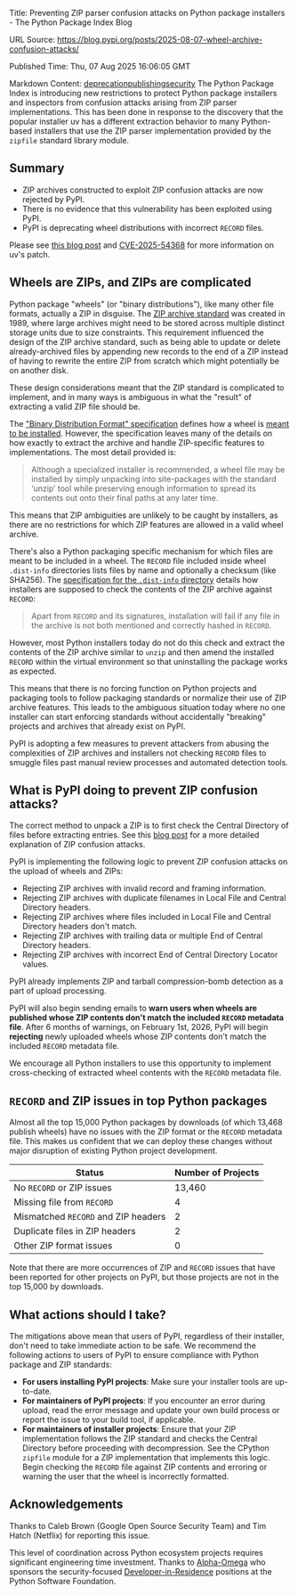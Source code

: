 Title: Preventing ZIP parser confusion attacks on Python package installers - The Python Package Index Blog

URL Source: https://blog.pypi.org/posts/2025-08-07-wheel-archive-confusion-attacks/

Published Time: Thu, 07 Aug 2025 16:06:05 GMT

Markdown Content:
[deprecation](https://blog.pypi.org/tags/#tag:deprecation)[publishing](https://blog.pypi.org/tags/#tag:publishing)[security](https://blog.pypi.org/tags/#tag:security)
The Python Package Index is introducing new restrictions to protect Python package installers and inspectors from confusion attacks arising from ZIP parser implementations. This has been done in response to the discovery that the popular installer uv has a different extraction behavior to many Python-based installers that use the ZIP parser implementation provided by the `zipfile` standard library module.

Summary
-------

*   ZIP archives constructed to exploit ZIP confusion attacks are now rejected by PyPI.
*   There is no evidence that this vulnerability has been exploited using PyPI.
*   PyPI is deprecating wheel distributions with incorrect `RECORD` files.

Please see [this blog post](https://astral.sh/blog/uv-security-advisory-cve-2025-54368) and [CVE-2025-54368](https://github.com/astral-sh/uv/security/advisories/GHSA-8qf3-x8v5-2pj8) for more information on uv's patch.

Wheels are ZIPs, and ZIPs are complicated
-----------------------------------------

Python package "wheels" (or "binary distributions"), like many other file formats, actually a ZIP in disguise. The [ZIP archive standard](https://pkware.cachefly.net/webdocs/casestudies/APPNOTE.TXT) was created in 1989, where large archives might need to be stored across multiple distinct storage units due to size constraints. This requirement influenced the design of the ZIP archive standard, such as being able to update or delete already-archived files by appending new records to the end of a ZIP instead of having to rewrite the entire ZIP from scratch which might potentially be on another disk.

These design considerations meant that the ZIP standard is complicated to implement, and in many ways is ambiguous in what the "result" of extracting a valid ZIP file should be.

The ["Binary Distribution Format" specification](https://packaging.python.org/en/latest/specifications/binary-distribution-format/#binary-distribution-format) defines how a wheel is [meant to be installed](https://packaging.python.org/en/latest/specifications/binary-distribution-format/#installing-a-wheel-distribution-1-0-py32-none-any-whl). However, the specification leaves many of the details on how exactly to extract the archive and handle ZIP-specific features to implementations. The most detail provided is:

> Although a specialized installer is recommended, a wheel file may be installed by simply unpacking into site-packages with the standard ‘unzip’ tool while preserving enough information to spread its contents out onto their final paths at any later time.

This means that ZIP ambiguities are unlikely to be caught by installers, as there are no restrictions for which ZIP features are allowed in a valid wheel archive.

There's also a Python packaging specific mechanism for which files are meant to be included in a wheel. The `RECORD` file included inside wheel `.dist-info` directories lists files by name and optionally a checksum (like SHA256). The [specification for the `.dist-info` directory](https://packaging.python.org/en/latest/specifications/binary-distribution-format/#the-dist-info-directory) details how installers are supposed to check the contents of the ZIP archive against `RECORD`:

> Apart from `RECORD` and its signatures, installation will fail if any file in the archive is not both mentioned and correctly hashed in `RECORD`.

However, most Python installers today do not do this check and extract the contents of the ZIP archive similar to `unzip` and then amend the installed `RECORD` within the virtual environment so that uninstalling the package works as expected.

This means that there is no forcing function on Python projects and packaging tools to follow packaging standards or normalize their use of ZIP archive features. This leads to the ambiguous situation today where no one installer can start enforcing standards without accidentally "breaking" projects and archives that already exist on PyPI.

PyPI is adopting a few measures to prevent attackers from abusing the complexities of ZIP archives and installers not checking `RECORD` files to smuggle files past manual review processes and automated detection tools.

What is PyPI doing to prevent ZIP confusion attacks?
----------------------------------------------------

The correct method to unpack a ZIP is to first check the Central Directory of files before extracting entries. See this [blog post](https://www.crowdstrike.com/en-us/blog/how-to-prevent-zip-file-exploitation/) for a more detailed explanation of ZIP confusion attacks.

PyPI is implementing the following logic to prevent ZIP confusion attacks on the upload of wheels and ZIPs:

*   Rejecting ZIP archives with invalid record and framing information.
*   Rejecting ZIP archives with duplicate filenames in Local File and Central Directory headers.
*   Rejecting ZIP archives where files included in Local File and Central Directory headers don't match.
*   Rejecting ZIP archives with trailing data or multiple End of Central Directory headers.
*   Rejecting ZIP archives with incorrect End of Central Directory Locator values.

PyPI already implements ZIP and tarball compression-bomb detection as a part of upload processing.

PyPI will also begin sending emails to **warn users when wheels are published whose ZIP contents don't match the included `RECORD` metadata file**. After 6 months of warnings, on February 1st, 2026, PyPI will begin **rejecting** newly uploaded wheels whose ZIP contents don't match the included `RECORD` metadata file.

We encourage all Python installers to use this opportunity to implement cross-checking of extracted wheel contents with the `RECORD` metadata file.

`RECORD` and ZIP issues in top Python packages
----------------------------------------------

Almost all the top 15,000 Python packages by downloads (of which 13,468 publish wheels) have no issues with the ZIP format or the `RECORD` metadata file. This makes us confident that we can deploy these changes without major disruption of existing Python project development.

| Status | Number of Projects |
| --- | --- |
| No `RECORD` or ZIP issues | 13,460 |
| Missing file from `RECORD` | 4 |
| Mismatched `RECORD` and ZIP headers | 2 |
| Duplicate files in ZIP headers | 2 |
| Other ZIP format issues | 0 |

Note that there are more occurrences of ZIP and `RECORD` issues that have been reported for other projects on PyPI, but those projects are not in the top 15,000 by downloads.

What actions should I take?
---------------------------

The mitigations above mean that users of PyPI, regardless of their installer, don't need to take immediate action to be safe. We recommend the following actions to users of PyPI to ensure compliance with Python package and ZIP standards:

*   **For users installing PyPI projects**: Make sure your installer tools are up-to-date.
*   **For maintainers of PyPI projects**: If you encounter an error during upload, read the error message and update your own build process or report the issue to your build tool, if applicable.
*   **For maintainers of installer projects**: Ensure that your ZIP implementation follows the ZIP standard and checks the Central Directory before proceeding with decompression. See the CPython `zipfile` module for a ZIP implementation that implements this logic. Begin checking the `RECORD` file against ZIP contents and erroring or warning the user that the wheel is incorrectly formatted.

Acknowledgements
----------------

Thanks to Caleb Brown (Google Open Source Security Team) and Tim Hatch (Netflix) for reporting this issue.

This level of coordination across Python ecosystem projects requires significant engineering time investment. Thanks to [Alpha-Omega](https://alpha-omega.dev/) who sponsors the security-focused [Developer-in-Residence](https://www.python.org/psf/developersinresidence/) positions at the Python Software Foundation.